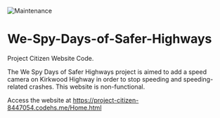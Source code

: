 ![Maintenance](https://img.shields.io/maintenance/no/2024)

# We-Spy-Days-of-Safer-Highways
Project Citizen Website Code.

The We Spy Days of Safer Highways project is aimed to add a speed camera on Kirkwood Highway in order to stop speeding and speeding-related crashes. This website is non-functional.

Access the website at <a href="https://project-citizen-8447054.codehs.me/Home.html" target="_blank">https://project-citizen-8447054.codehs.me/Home.html</a>
